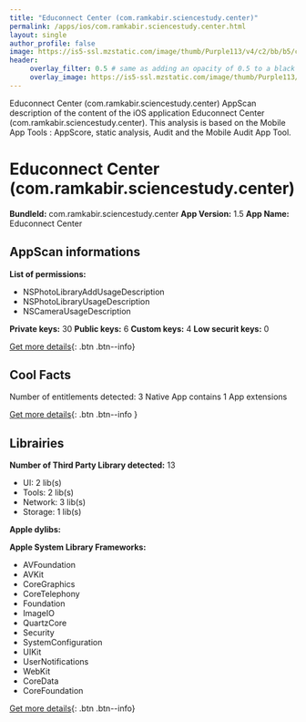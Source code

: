 ```yaml
---
title: "Educonnect Center (com.ramkabir.sciencestudy.center)"
permalink: /apps/ios/com.ramkabir.sciencestudy.center.html
layout: single
author_profile: false
image: https://is5-ssl.mzstatic.com/image/thumb/Purple113/v4/c2/bb/b5/c2bbb540-d6bb-0996-0e39-ff211a85b563/AppIcon-0-0-1x_U007emarketing-0-0-0-7-0-0-sRGB-0-0-0-GLES2_U002c0-512MB-85-220-0-0.png/512x512bb.jpg
header: 
     overlay_filter: 0.5 # same as adding an opacity of 0.5 to a black background
     overlay_image: https://is5-ssl.mzstatic.com/image/thumb/Purple113/v4/c2/bb/b5/c2bbb540-d6bb-0996-0e39-ff211a85b563/AppIcon-0-0-1x_U007emarketing-0-0-0-7-0-0-sRGB-0-0-0-GLES2_U002c0-512MB-85-220-0-0.png/512x512bb.jpg
---
```

Educonnect Center (com.ramkabir.sciencestudy.center) AppScan description of the content of the iOS application Educonnect Center (com.ramkabir.sciencestudy.center). This analysis is based on the Mobile App Tools : AppScore, static analysis, Audit and the Mobile Audit App Tool.

# Educonnect Center (com.ramkabir.sciencestudy.center)

**BundleId:** com.ramkabir.sciencestudy.center
**App Version:** 1.5
**App Name:** Educonnect Center


## AppScan informations 

**List of permissions:** 
- NSPhotoLibraryAddUsageDescription
- NSPhotoLibraryUsageDescription
- NSCameraUsageDescription
  
  
**Private keys:** 30
**Public keys:** 6
**Custom keys:** 4
**Low securit keys:** 0
  
[Get more details](/pricing.html){: .btn .btn--info}

## Cool Facts

Number of entitlements detected: 3
Native App
contains 1 App extensions
  
[Get more details](/pricing.html){: .btn .btn--info }

## Librairies 
**Number of Third Party Library detected:** 13
- UI: 2 lib(s)
- Tools: 2 lib(s)
- Network: 3 lib(s)
- Storage: 1 lib(s)


**Apple dylibs:**


**Apple System Library Frameworks:**
- AVFoundation
- AVKit
- CoreGraphics
- CoreTelephony
- Foundation
- ImageIO
- QuartzCore
- Security
- SystemConfiguration
- UIKit
- UserNotifications
- WebKit
- CoreData
- CoreFoundation


  
[Get more details](/pricing.html){: .btn .btn--info}

